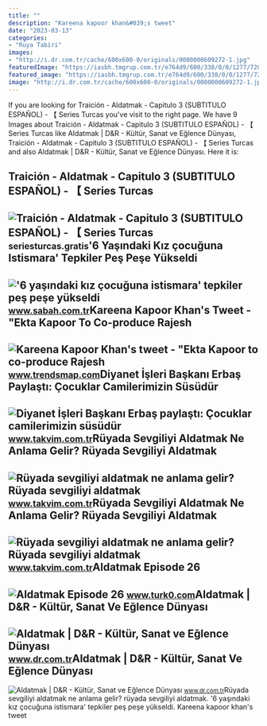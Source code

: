 ```yaml
---
title: ""
description: "Kareena kapoor khan&#039;s tweet"
date: "2023-03-13"
categories:
- "Ruya Tabiri"
images:
- "http://i.dr.com.tr/cache/600x600-0/originals/0000000609272-1.jpg"
featuredImage: "https://iasbh.tmgrup.com.tr/e764d9/600/338/0/0/1277/720?u=https://isbh.tmgrup.com.tr/sbh/2022/12/09/6-yasindaki-kiz-cocuguna-istismara-tepkiler-pes-pese-yukseldi-diyanetten-aciklama-1670535214992.jpeg"
featured_image: "https://iasbh.tmgrup.com.tr/e764d9/600/338/0/0/1277/720?u=https://isbh.tmgrup.com.tr/sbh/2022/12/09/6-yasindaki-kiz-cocuguna-istismara-tepkiler-pes-pese-yukseldi-diyanetten-aciklama-1670535214992.jpeg"
image: "http://i.dr.com.tr/cache/600x600-0/originals/0000000609272-1.jpg"
---
```


If you are looking for Traición - Aldatmak - Capitulo 3 (SUBTITULO ESPAÑOL) - 【 Series Turcas you've visit to the right page. We have 9 Images about Traición - Aldatmak - Capitulo 3 (SUBTITULO ESPAÑOL) - 【 Series Turcas like Aldatmak | D&amp;R - Kültür, Sanat ve Eğlence Dünyası, Traición - Aldatmak - Capitulo 3 (SUBTITULO ESPAÑOL) - 【 Series Turcas and also Aldatmak | D&amp;R - Kültür, Sanat ve Eğlence Dünyası. Here it is:

Traición - Aldatmak - Capitulo 3 (SUBTITULO ESPAÑOL) - 【 Series Turcas
----------------------------------------------------------------------

 ![Traición - Aldatmak - Capitulo 3 (SUBTITULO ESPAÑOL) - 【 Series Turcas](https://seriesturcas.gratis/wp-content/uploads/2022/09/TRAICION.jpg) <small>seriesturcas.gratis</small>'6 Yaşındaki Kız çocuğuna Istismara' Tepkiler Peş Peşe Yükseldi
---------------------------------------------------------------

 !['6 yaşındaki kız çocuğuna istismara' tepkiler peş peşe yükseldi](https://iasbh.tmgrup.com.tr/e764d9/600/338/0/0/1277/720?u=https://isbh.tmgrup.com.tr/sbh/2022/12/09/6-yasindaki-kiz-cocuguna-istismara-tepkiler-pes-pese-yukseldi-diyanetten-aciklama-1670535214992.jpeg) <small>www.sabah.com.tr</small>Kareena Kapoor Khan's Tweet - "Ekta Kapoor To Co-produce Rajesh
---------------------------------------------------------------

 ![Kareena Kapoor Khan's tweet - "Ekta Kapoor to co-produce Rajesh](https://pbs.twimg.com/media/Fcyada8X0AANSFu.jpg) <small>www.trendsmap.com</small>Diyanet İşleri Başkanı Erbaş Paylaştı: Çocuklar Camilerimizin Süsüdür
---------------------------------------------------------------------

 ![Diyanet İşleri Başkanı Erbaş paylaştı: Çocuklar camilerimizin süsüdür](https://iatkv.tmgrup.com.tr/79b45e/616/350/0/0/1900/1080?u=https:%2f%2fitkv.tmgrup.com.tr%2f2022%2f04%2f18%2fdiyanet-isleri-baskani-erbas-paylasti-cocuklar-camilerimizin-susudur-1650266980596.jpeg) <small>www.takvim.com.tr</small>Rüyada Sevgiliyi Aldatmak Ne Anlama Gelir? Rüyada Sevgiliyi Aldatmak
--------------------------------------------------------------------

 ![Rüyada sevgiliyi aldatmak ne anlama gelir? Rüyada sevgiliyi aldatmak](https://iatkv.tmgrup.com.tr/d76659/600/314/0/0/640/334?u=https:%2f%2fitkv.tmgrup.com.tr%2falbum%2f2022%2f02%2f09%2fruyada-sevgiliyi-aldatmak-ne-anlama-gelir-ruyada-sevgiliyi-aldatmak-neye-isarettir-ruyada-sevgiliyi-aldatmanin-1644425158770.jpg) <small>www.takvim.com.tr</small>Rüyada Sevgiliyi Aldatmak Ne Anlama Gelir? Rüyada Sevgiliyi Aldatmak
--------------------------------------------------------------------

 ![Rüyada sevgiliyi aldatmak ne anlama gelir? Rüyada sevgiliyi aldatmak](https://iatkv.tmgrup.com.tr/a1b9d9/0/0/0/0/0/0?u=https:%2f%2fitkv.tmgrup.com.tr%2falbum%2f2022%2f02%2f09%2fruyada-sevgiliyi-aldatmak-ne-anlama-gelir-ruyada-sevgiliyi-aldatmak-neye-isarettir-ruyada-sevgiliyi-aldatmanin-1644425143888.jpg&mw=1100&l=1) <small>www.takvim.com.tr</small>Aldatmak Episode 26
-------------------

 ![Aldatmak Episode 26](https://blogger.googleusercontent.com/img/b/R29vZ2xl/AVvXsEjvIN5wi-JQ2y619qS4z9MMLAj1UDaseyeoIpSEB4EfjnM_FQHRmtBwcNi0pwHTRDpwv7Hj4DDOY8JbDVFtXOMonQctpYDMIBCdB48tN59RKA2fpLVJUlfHstR8haGljcDHjEZvQkJhjDel7G_kKDAJWYrVo_bU2Dye39ai6tCbH2plcAb-sHfsvQ0t2A/s571/0x0-1663835430028.jpg) <small>www.turk0.com</small>Aldatmak | D&amp;R - Kültür, Sanat Ve Eğlence Dünyası
-----------------------------------------------------

 ![Aldatmak | D&R - Kültür, Sanat ve Eğlence Dünyası](http://i.dr.com.tr/cache/600x600-0/originals/0000000609272-1.jpg) <small>www.dr.com.tr</small>Aldatmak | D&amp;R - Kültür, Sanat Ve Eğlence Dünyası
-----------------------------------------------------

 ![Aldatmak | D&R - Kültür, Sanat ve Eğlence Dünyası](https://i.dr.com.tr/cache/600x600-0/originals/0000000436269-1.jpg) <small>www.dr.com.tr</small>Rüyada sevgiliyi aldatmak ne anlama gelir? rüyada sevgiliyi aldatmak. '6 yaşındaki kız çocuğuna istismara' tepkiler peş peşe yükseldi. Kareena kapoor khan's tweet
